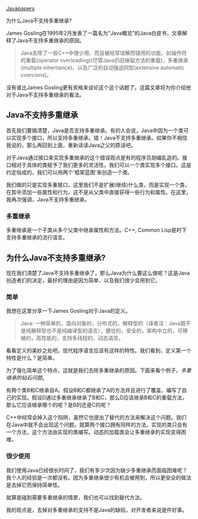 [Javapapers](http://javapapers.com/core-java/why-multiple-inheritance-is-not-supported-in-java/)

为什么Java不支持多重继承?

James Gosling在1995年2月发表了一篇名为"Java概览"的Java白皮书，文章解释了Java不支持多重继承的原因。

> Java去除了一些C++中很少用、而且被经常误解而错用的功能，如操作符的重载(operator overloading)(尽管Java仍旧保留方法的重载)，多重继承(multiple inheritance)，以及广泛的自动强迫同型(extensive automatic coercions)。

没有谁比James Gosling更有资格来谈论这个这个话题了。这篇文章将为你介绍他对于Java不支持多重继承的看法。

## Java不支持多重继承

首先我们要搞清楚，Java是否支持多重继承。有的人会说，Java中因为一个类可以实现多个接口，所以支持多重继承。错！Java不支持多重继承。如果你不相信我说的，那么再回到上面，重新读读Java之父的原话吧。

对于Java通过接口来实现多重继承的这个错误观点是有的程序员胡编乱造的。接口相对于具体的类赋予了我们更多的灵活性。我们可以一个类实现多个接口。这是约定俗成的，我们可以用两个'框架蓝图'来创造一个类。

我们做的只是实现多重接口，这里我们不是扩展(继续)什么类，而是实现一个类，在其中添加一些属性和行为。这不是从父类中直接获得一些行为和属性。在这里，我再次强调，Java不支持多重继承。

### 多重继承

多重继承是一个子类从多个父类中继承属性和方法。C++, Common Lisp是时下支持多重继承的流行语言。

## 为什么Java不支持多重继承?

现在我们清楚了Java不支持多重继承了，那么Java为什么要这么做呢？这是Java创造者们的决定，最好的理由是因为简单，以及我们很少会用到它。

### 简单

我想在这里分享一下James Gosling对于Java的定义。

> Java: 一种简单的，面向对象的，分布式的，解释型的（译者注：Java既不是纯解释型也不是纯编译型的语言），健壮的，安全的，架构中立的，可移植的，高性能的，支持多线程的，动态语言。

看看定义的美妙之处吧。现代程序语言应该有这样的特性。我们看到，定义第一个特性是什么？是简单。

为了强化简单这个特点，这就是我们去除多重继承的原因。下面来看个例子，*多重继承的钻石问题*。

有两个类B和C继承自A。假设B和C都继承了A的方法并且进行了覆盖，编写了自己的实现。假设D通过多重继承继承了B和C，那么D应该继承B和C的重载方法，那么它应该继承哪个的呢？是B的还是C的呢？

C++中经常会掉入这个陷阱，虽然它也提出了替代的方法来解决这个问题。我们在Java中就不会出现这个问题。就算两个接口拥有同样的方法，实现的类只会有一个方法，这个方法由实现的类编写。动态的加载类会让多重继承的实现变得困难。

### 很少使用

我们使用Java已经很长时间了，我们有多少次因为缺少多重继承而面临困难呢？我个人的经验是一次都没有。因为多重继承很少有机会被用到，所以更安全的做法是去掉它而保持简单性。

就算是碰到需要多重继承的情景，我们也可以找到替代方法。

我的观点是，去掉对多重继承的支持不是Java的缺陷，对开发者来说是件好事。







